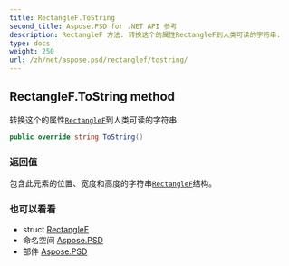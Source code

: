 ```yaml
---
title: RectangleF.ToString
second_title: Aspose.PSD for .NET API 参考
description: RectangleF 方法. 转换这个的属性RectangleF到人类可读的字符串.
type: docs
weight: 250
url: /zh/net/aspose.psd/rectanglef/tostring/
---
```

## RectangleF.ToString method

转换这个的属性[`RectangleF`](../)到人类可读的字符串.

```csharp
public override string ToString()
```

### 返回值

包含此元素的位置、宽度和高度的字符串[`RectangleF`](../)结构。

### 也可以看看

* struct [RectangleF](../)
* 命名空间 [Aspose.PSD](../../rectanglef/)
* 部件 [Aspose.PSD](../../../)


